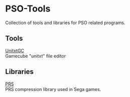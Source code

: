 # PSO-Tools
Collection of tools and libraries for PSO related programs.

## Tools
[UnitxtGC](https://github.com/Solybum/PSO-Tools/tree/master/UnitxtGC)  
Gamecube "unitxt" file editor

## Libraries 
[PRS](https://github.com/Solybum/PSO-Tools/tree/master/PRS)  
PRS compression library used in Sega games.  
